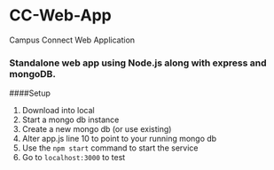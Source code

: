 # CC-Web-App
Campus Connect Web Application

### Standalone web app using Node.js along with express and mongoDB.

####Setup
1. Download into local
2. Start a mongo db instance
3. Create a new mongo db (or use existing)
4. Alter app.js line 10 to point to your running mongo db
5. Use the ```npm start``` command to start the service
6. Go to ```localhost:3000``` to test
